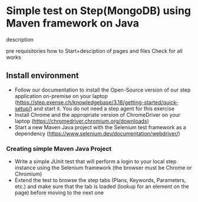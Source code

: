 # Simple test on Step(MongoDB) using Maven framework on Java
description

pre requisitories
how to Start+desciption of pages and files
Check for all works
## Install environment

-  Follow our documentation to install the Open-Source version of our step application on-premise on your laptop (https://step.exense.ch/knowledgebase/3.18/getting-started/quick-setup/) and start it. You do not need a step agent for this exercise
-  Install Chrome and the appropriate version of ChromeDriver on your laptop (https://chromedriver.chromium.org/downloads)
-   Start a new Maven Java project with the Selenium test framework as a dependency (https://www.selenium.dev/documentation/webdriver/)
### Creating simple Maven Java Project
-   Write a simple JUnit test that will perform a login to your local step instance using the Selenium framework (the browser must be Chrome or Chromium)
-   Extend the test to browse the step tabs (Plans, Keywords, Parameters, etc.) and make sure that the tab is loaded (lookup for an element on the page) before moving to the next one
